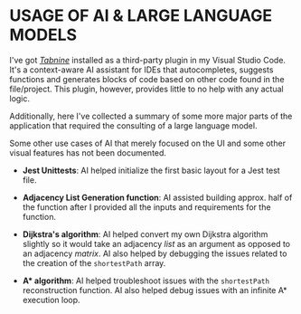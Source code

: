 # USAGE OF AI & LARGE LANGUAGE MODELS

I've got _[Tabnine](https://www.tabnine.com/ "Tabnine Homepage")_ installed as a third-party plugin in my Visual Studio Code. It's a context-aware AI assistant for IDEs that autocompletes, suggests functions and generates blocks of code based on other code found in the file/project. This plugin, however, provides little to no help with any actual logic.

Additionally, here I've collected a summary of some more major parts of the application that required the consulting of a large language model.

Some other use cases of AI that merely focused on the UI and some other visual features has not been documented.

- **Jest Unittests**: AI helped initialize the first basic layout for a Jest test file.

- **Adjacency List Generation function**: AI assisted building approx. half of the function after I provided all the inputs and requirements for the function.

- **Dijkstra's algorithm**: AI helped convert my own Dijkstra algorithm slightly so it would take an adjacency _list_ as an argument as opposed to an adjacency _matrix_. AI also helped by debugging the issues related to the creation of the `shortestPath` array.

- **A\* algorithm**: AI helped troubleshoot issues with the `shortestPath` reconstruction function. AI also helped debug issues with an infinite A\* execution loop.
